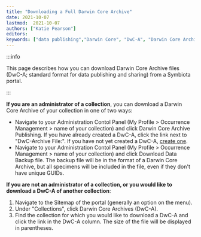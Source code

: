 ```yaml
---
title: "Downloading a Full Darwin Core Archive"
date: 2021-10-07
lastmod:  2021-10-07
authors: ["Katie Pearson"]
editors: 
keywords: ["data publishing","Darwin Core", "DwC-A", "Darwin Core Archive"]
---
```


:::info

This page describes how you can download Darwin Core Archive files (DwC-A; standard format for data publishing and sharing) from a Symbiota portal.

:::

**If you are an administrator of a collection**, you can download a Darwin Core Archive of your collection in one of two ways:
* Navigate to your Administration Contol Panel (My Profile > Occurrence Management > name of your collection) and click Darwin Core Archive Publishing. If you have already created a DwC-A, click the link next to "DwC-Archive File:". If you have not yet created a DwC-A, [create one](/docs/Collection_Manager_Guide/Data_Publishing/creating_dwca).
* Navigate to your Administration Contol Panel (My Profile > Occurrence Management > name of your collection) and click Download Data Backup file. The backup file will be in the format of a Darwin Core Archive, but all specimens will be included in the file, even if they don't have unique GUIDs.

**If you are not an administrator of a collection, or you would like to download a DwC-A of another collection**:
1. Navigate to the Sitemap of the portal (generally an option on the menu).
2. Under "Collections", click Darwin Core Archives (DwC-A).
3. Find the collection for which you would like to download a DwC-A and click the link in the DwC-A column. The size of the file will be displayed in parentheses.
